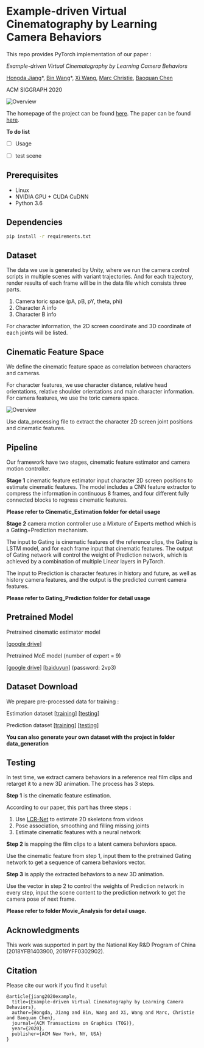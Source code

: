 # Example-driven Virtual Cinematography by Learning Camera Behaviors 

This repo provides PyTorch implementation of our paper :

*Example-driven Virtual Cinematography by Learning Camera Behaviors*

[Hongda Jiang](https://jianghd1996.github.io/)\*, [Bin Wang](https://sites.google.com/view/wangbin/)\*, [Xi Wang](https://triocrossing.github.io/), [Marc Christie](http://people.irisa.fr/Marc.Christie/), [Baoquan Chen](https://cfcs.pku.edu.cn/baoquan/)

ACM SIGGRAPH 2020

![Overview](https://github.com/jianghd1996/Camera-control/blob/master/SIGGRAPH_2020/Figure/teaser.png)

The homepage of the project can be found [here](https://jianghd1996.github.io/publication/sig_2020/). The paper can be found [here](https://jianghd1996.github.io/publication/sig_2020/SIG_2020.pdf).



**To do list**

- [ ] Usage

- [ ] test scene



## Prerequisites

- Linux
- NVIDIA GPU + CUDA CuDNN
- Python 3.6



## Dependencies

```bash
pip install -r requirements.txt
```



 ## Dataset

The data we use is generated by Unity, where we run the camera control scripts in multiple scenes with variant trajectories. And for each trajectory, render results of each frame will be in the data file which consists three parts.

1. Camera toric space (pA, pB, pY, theta, phi)
2. Character A info
3. Character B info

For character information, the 2D screen coordinate and 3D coordinate of each joints will be listed.



## Cinematic Feature Space

We define the cinematic feature space as correlation between characters and cameras.

For character features, we use character distance, relative head orientations, relative shoulder orientations and main character information. For camera features, we use the toric camera space.

![Overview](https://github.com/jianghd1996/Camera-control/blob/master/SIGGRAPH_2020/Figure/feature.png)

Use data_processing file to extract the character 2D screen joint positions and cinematic features.



## Pipeline

Our framework have two stages, cinematic feature estimator and camera motion controller.

**Stage 1** cinematic feature estimator input character 2D screen positions to estimate cinematic features. The model includes a CNN feature extractor to compress the information in continuous 8 frames, and four different fully connected blocks to regress cinematic features.

**Please refer to Cinematic_Estimation folder for detail usage**



**Stage 2** camera motion controller use a Mixture of Experts method which is a Gating+Prediction mechanism. 

The input to Gating is cinematic features of the reference clips, the Gating is LSTM model, and for each frame input that cinematic features. The output of Gating network will control the weight of Prediction network, which is achieved by a combination of multiple Linear layers in PyTorch.

The input to Prediction is character features in history and future, as well as history camera features, and the output is the predicted current camera features.

**Please refer to Gating_Prediction folder for detail usage**



## Pretrained Model

Pretrained cinematic estimator model

[[google drive](https://drive.google.com/file/d/1PpAKJk8OYqP1m_oMr4DhfHDZiGrN7MQV/view?usp=sharing)]  

Pretrained MoE model (number of expert = 9) 

[[google drive](https://drive.google.com/file/d/1-ulS9hXV1T0FjlWZAo2uAbYe8V__Lntq/view?usp=sharing)]     [[baiduyun](https://pan.baidu.com/s/1bgyuupD0-CaeEH5AE_I6aQ)] (password: 2vp3)



## Dataset Download

We prepare pre-processed  data for training :

Estimation dataset [[training](https://drive.google.com/drive/folders/1WSKigQQkuyav_iZdl6ujenNQDqPZiNq7?usp=sharing)] [[testing](https://drive.google.com/drive/folders/1KyxQniLAyhBO1lYdv3dr8ok6OR0BdnU9?usp=sharing)]

Prediction dataset [[training](https://drive.google.com/drive/folders/1J_mHUEZxou8vymyeEIqbFQL4DWWgEq5Q?usp=sharing)] [[testing](https://drive.google.com/drive/folders/1q2A92U0OzMQkJOEZiAWMZvz7yjfWsmy4?usp=sharing)]

**You can also generate your own dataset with the project in folder data_generation**



## Testing

In test time, we extract camera behaviors in a reference real film clips and retarget it to a new 3D animation. The process has 3 steps. 



**Step 1** is the cinematic feature estimation. 

According to our paper, this part has three steps :

1. Use [LCR-Net](http://lear.inrialpes.fr/src/LCR-Net/) to estimate 2D skeletons from videos
2. Pose association, smoothing and filling missing joints
3. Estimate cinematic features with a neural network



**Step 2** is mapping the film clips to a latent camera behaviors space.

Use the cinematic feature from step 1, input them to the pretrained Gating network to get a sequence of camera behaviors vector.



**Step 3** is apply the extracted behaviors to a new 3D animation.

Use the vector in step 2 to control the weights of Prediction network in every step, input the scene content to the prediction network to get the camera pose of next frame.



**Please refer to folder Movie_Analysis for detail usage.**



## Acknowledgments


This work was supported in part by the National Key R&D Program of China (2018YFB1403900, 2019YFF0302902).



## Citation


Please cite our work if you find it useful:

```
@article{jiang2020example,
  title={Example-driven Virtual Cinematography by Learning Camera Behaviors},
  author={Hongda, Jiang and Bin, Wang and Xi, Wang and Marc, Christie and Baoquan Chen},
  journal={ACM Transactions on Graphics (TOG)},
  year={2020},
  publisher={ACM New York, NY, USA}
}
```

